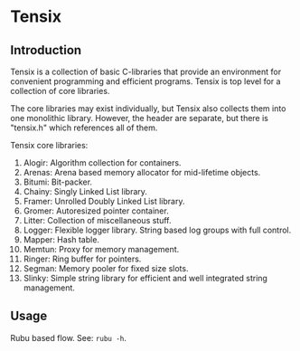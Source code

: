 # Tensix

## Introduction

Tensix is a collection of basic C-libraries that provide an
environment for convenient programming and efficient programs. Tensix
is top level for a collection of core libraries.

The core libraries may exist individually, but Tensix also collects
them into one monolithic library. However, the header are separate,
but there is "tensix.h" which references all of them.

Tensix core libraries:

1. Alogir: Algorithm collection for containers.
1. Arenas: Arena based memory allocator for mid-lifetime objects.
1. Bitumi: Bit-packer.
1. Chainy: Singly Linked List library.
1. Framer: Unrolled Doubly Linked List library.
1. Gromer: Autoresized pointer container.
1. Litter: Collection of miscellaneous stuff.
1. Logger: Flexible logger library. String based log groups with full
           control.
1. Mapper: Hash table.
1. Memtun: Proxy for memory management.
1. Ringer: Ring buffer for pointers.
1. Segman: Memory pooler for fixed size slots.
1. Slinky: Simple string library for efficient and well integrated
           string management.


## Usage

Rubu based flow. See: `rubu -h`.


